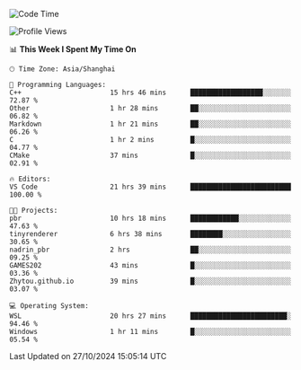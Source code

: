 <!--START_SECTION:waka-->
![Code Time](http://img.shields.io/badge/Code%20Time-2%2C081%20hrs%2041%20mins-blue)

![Profile Views](http://img.shields.io/badge/Profile%20Views-0-blue)

📊 **This Week I Spent My Time On** 

```text
🕑︎ Time Zone: Asia/Shanghai

💬 Programming Languages: 
C++                      15 hrs 46 mins      ██████████████████░░░░░░░   72.87 % 
Other                    1 hr 28 mins        ██░░░░░░░░░░░░░░░░░░░░░░░   06.82 % 
Markdown                 1 hr 21 mins        ██░░░░░░░░░░░░░░░░░░░░░░░   06.26 % 
C                        1 hr 2 mins         █░░░░░░░░░░░░░░░░░░░░░░░░   04.77 % 
CMake                    37 mins             █░░░░░░░░░░░░░░░░░░░░░░░░   02.91 % 

🔥 Editors: 
VS Code                  21 hrs 39 mins      █████████████████████████   100.00 % 

🐱‍💻 Projects: 
pbr                      10 hrs 18 mins      ████████████░░░░░░░░░░░░░   47.63 % 
tinyrenderer             6 hrs 38 mins       ████████░░░░░░░░░░░░░░░░░   30.65 % 
nadrin_pbr               2 hrs               ██░░░░░░░░░░░░░░░░░░░░░░░   09.25 % 
GAMES202                 43 mins             █░░░░░░░░░░░░░░░░░░░░░░░░   03.36 % 
Zhytou.github.io         39 mins             █░░░░░░░░░░░░░░░░░░░░░░░░   03.07 % 

💻 Operating System: 
WSL                      20 hrs 27 mins      ████████████████████████░   94.46 % 
Windows                  1 hr 11 mins        █░░░░░░░░░░░░░░░░░░░░░░░░   05.54 % 
```


 Last Updated on 27/10/2024 15:05:14 UTC
<!--END_SECTION:waka-->